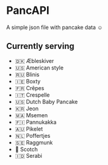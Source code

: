 # PancAPI
A simple json file with pancake data ☺️

## Currently serving
- 🇩🇰 Æbleskiver
- 🇺🇸 American style
- 🇷🇺 Blinis
- 🇮🇪 Boxty
- 🇫🇷 Crêpes
- 🇮🇹 Crespelle
- 🇺🇸 Dutch Baby Pancake
- 🇰🇷 Jeon
- 🇲🇦 Msemen
-  🇫🇮 Pannukakka
- 🇦🇺 Pikelet
- 🇳🇱 Poffertjes
- 🇸🇪 Raggmunk
- 🏴󠁧󠁢󠁳󠁣󠁴󠁿 Scotch
- 🇮🇩 Serabi
